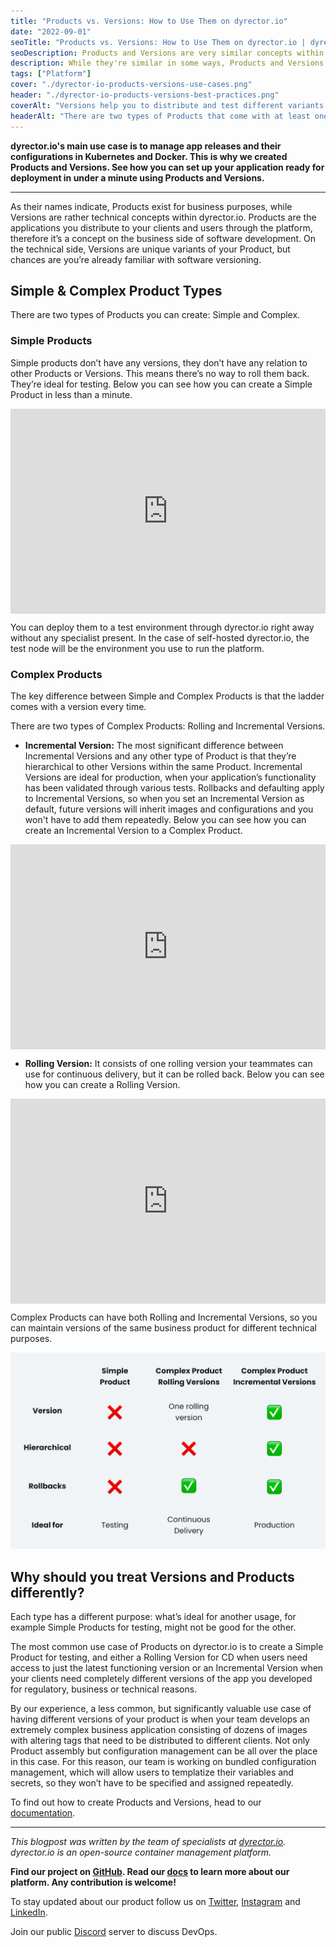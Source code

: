 ```yaml
---
title: "Products vs. Versions: How to Use Them on dyrector.io"
date: "2022-09-01"
seoTitle: "Products vs. Versions: How to Use Them on dyrector.io | dyrector.io"
seoDescription: Products and Versions are very similar concepts within dyrector.io but one of the represents business needs and the other is on the technical side.
description: While they're similar in some ways, Products and Versions serve different needs. Creating a version for your product allows you to distribute and test different variants of your Products.
tags: ["Platform"]
cover: "./dyrector-io-products-versions-use-cases.png"
header: "./dyrector-io-products-versions-best-practices.png"
coverAlt: "Versions help you to distribute and test different variants of your Products."
headerAlt: "There are two types of Products that come with at least one version. There's one type that comes without any versions."
---
```


**dyrector.io's main use case is to manage app releases and their configurations in Kubernetes and Docker. This is why we created Products and Versions. See how you can set up your application ready for deployment in under a minute using Products and Versions.**

---

As their names indicate, Products exist for business purposes, while Versions are rather technical concepts within dyrector.io. Products are the applications you distribute to your clients and users through the platform, therefore it’s a concept on the business side of software development. On the technical side, Versions are unique variants of your Product, but chances are you’re already familiar with software versioning.

## Simple & Complex Product Types

There are two types of Products you can create: Simple and Complex.

### Simple Products

Simple products don’t have any versions, they don’t have any relation to other Products or Versions. This means there’s no way to roll them back. They’re ideal for testing. Below you can see how you can create a Simple Product in less than a minute.

<div style='position:relative; padding-bottom:calc(56.25% + 44px)'><iframe src='https://gfycat.com/ifr/AnchoredIdleBlackrhino' frameborder='0' scrolling='no' width='100%' height='100%' style='position:absolute;top:0;left:0;' allowfullscreen></iframe></div>


You can deploy them to a test environment through dyrector.io right away without any specialist present. In the case of self-hosted dyrector.io, the test node will be the environment you use to run the platform.

### Complex Products

The key difference between Simple and Complex Products is that the ladder comes with a version every time.

There are two types of Complex Products: Rolling and Incremental Versions.

- **Incremental Version:** The most significant difference between Incremental Versions and any other type of Product is that they’re hierarchical to other Versions within the same Product. Incremental Versions are ideal for production, when your application’s functionality has been validated through various tests. Rollbacks and defaulting apply to Incremental Versions, so when you set an Incremental Version as default, future versions will inherit images and configurations and you won't have to add them repeatedly. Below you can see how you can create an Incremental Version to a Complex Product.

<div style='position:relative; padding-bottom:calc(56.25% + 44px)'><iframe src='https://gfycat.com/ifr/RaggedPhonyImperialeagle' frameborder='0' scrolling='no' width='100%' height='100%' style='position:absolute;top:0;left:0;' allowfullscreen></iframe></div>


- **Rolling Version:** It consists of one rolling version your teammates can use for continuous delivery, but it can be rolled back. Below you can see how you can create a Rolling Version.

<div style='position:relative; padding-bottom:calc(56.25% + 44px)'><iframe src='https://gfycat.com/ifr/EmbarrassedReflectingLamprey' frameborder='0' scrolling='no' width='100%' height='100%' style='position:absolute;top:0;left:0;' allowfullscreen></iframe></div>


Complex Products can have both Rolling and Incremental Versions, so you can maintain versions of the same business product for different technical purposes.

![The different types of Products and their Versions serve different purposes.](./dyrector-io-product-types-and-versions.png)

## Why should you treat Versions and Products differently?

Each type has a different purpose: what’s ideal for another usage, for example Simple Products for testing, might not be good for the other.

The most common use case of Products on dyrector.io is to create a Simple Product for testing, and either a Rolling Version for CD when users need access to just the latest functioning version or an Incremental Version when your clients need completely different versions of the app you developed for regulatory, business or technical reasons.

By our experience, a less common, but significantly valuable use case of having different versions of your product is when your team develops an extremely complex business application consisting of dozens of images with altering tags that need to be distributed to different clients. Not only Product assembly but configuration management can be all over the place in this case. For this reason, our team is working on bundled configuration management, which will allow users to templatize their variables and secrets, so they won’t have to be specified and assigned repeatedly.

To find out how to create Products and Versions, head to our [documentation](https://docs.dyrector.io/tutorials/create-your-product).

---

_This blogpost was written by the team of specialists at [dyrector.io](https://dyrector.io). dyrector.io is an open-source container management platform._

**Find our project on [GitHub](https://github.com/dyrector-io/dyrectorio/). Read our [docs](https://docs.dyrector.io/) to learn more about our platform. Any contribution is welcome!**

To stay updated about our product follow us on [Twitter](https://twitter.com/dyrectorio), [Instagram](https://www.instagram.com/dyrectorio/) and [LinkedIn](https://www.linkedin.com/company/dyrectorio/).

Join our public [Discord](https://discord.gg/hMyT9cbYFD) server to discuss DevOps.